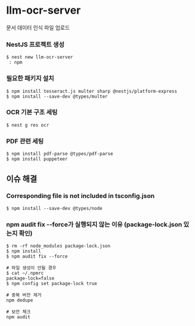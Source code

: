 # llm-ocr-server
문서 데이터 인식
파일 업로드

### NestJS 프로젝트 생성
```shell
$ nest new llm-ocr-server
 : npm
```

### 필요한 패키지 설치
```shell
$ npm install tesseract.js multer sharp @nestjs/platform-express 
$ npm install --save-dev @types/multer
```

### OCR 기본 구조 세팅
```shell
$ nest g res ocr
```

### PDF 관련 세팅
```shell
$ npm install pdf-parse @types/pdf-parse
$ npm install puppeteer
```


## 이슈 해결
### Corresponding file is not included in tsconfig.json
```shell
$ npm install --save-dev @types/node
```

### npm audit fix --force가 실행되지 않는 이유 (package-lock.json 있는지 확인)
```shell
$ rm -rf node_modules package-lock.json
$ npm install
$ npm audit fix --force

# 파일 생성이 안될 경우
$ cat ~/.npmrc
package-lock=false
$ npm config set package-lock true

# 중복 버전 제거
npm dedupe

# 보안 체크
npm audit
```
